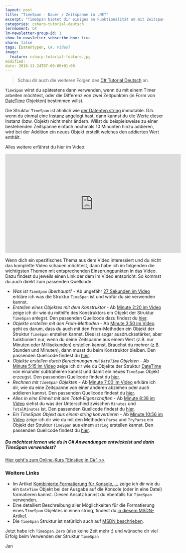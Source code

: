 ```yaml
---
layout: post
title: "TimeSpan - Dauer / Zeitspanne in .NET"
excerpt: "TimeSpan bietet dir einiges an Funktionalität um mit Zeitspannen zu arbeiten. Hier erfährst du was genau."
categories: csharp-tutorial-deutsch
lernmoment: C#
lm-newsletter-group-id: 1
show-lm-newsletter-subscribe-box: true
share: false
tags: [Datentypen, C#, Video]
image:
  feature: csharp-tutorial-feature.jpg
modified:
date: 2016-11-24T07:00:00+01:00
---
```


> Schau dir auch die weiteren Folgen des [C# Tutorial Deutsch](/csharp-tutorial-deutsch/) an.

`TimeSpan` wirst du spätestens dann verwenden, wenn du mit einem Timer arbeiten möchtest, oder die Differenz von zwei Zeitpunkten (in Form von [DateTime](https://youtu.be/Rlu5rPAQQwk) Objekten) bestimmen willst.

Die Struktur `TimeSpan` ist ähnlich wie [der Datentyp string](/csharp-tutorial-deutsch/der-datentyp-string/) immutable. D.h. wenn du einmal eine Instanz angelegt hast, dann kannst du die Werte dieser Instanz (bzw. Objekt) nicht mehr ändern. Willst du beispielsweise zu einer bestehenden Zeitspanne einfach nochmals 10 Minunten hinzu addieren, wird bei der Addition ein neues Objekt erstellt welches den addierten Wert enthält.

Alles weitere erfährst du hier im Video:

<iframe width="560" height="315" src="https://www.youtube-nocookie.com/embed/kkpE-gCe2t4" frameborder="0" allow="encrypted-media" allowfullscreen></iframe>

Wenn dich ein spezifisches Thema aus dem Video interessiert und du nicht das komplette Video schauen möchtest, dann habe ich im folgenden die wichtigsten Themen mit entsprechenden Einsprungpunkten in das Video. Dazu findest du jeweils einen Link der dem Im Video entspricht. So kommst du auch direkt zum passenden Quellcode.

 - *Was ist `TimeSpan` überhaupt?* - Ab ungefähr [27 Sekunden im Video](https://youtu.be/kkpE-gCe2t4?t=27) erkläre ich was die Struktur `TimeSpan` ist und wofür du sie verwenden kannst.
 - *Erstellen eines Objektes mit dem Konstruktor* - Ab [Minute 2:20 im Video](https://youtu.be/kkpE-gCe2t4?t=141) zeige ich dir wie du mithilfe des Konstruktors ein Objekt der Struktur `TimeSpan` anlegst. Den passenden Quellcode dazu findest du [hier](https://gist.github.com/suchja/2e20267ca471c23d9e175a27cd8ec809/50e7a8cbb38d8db155c37fee85a0b56602ee74bc).
 - *Objekte erstellen mit den From-Methoden* - Ab [Minute 3:50 im Video](https://youtu.be/kkpE-gCe2t4?t=230) geht es darum, dass du auch mit den From-Methoden ein Objekt der Struktur `TimeSpan` erstellen kannst. Dies ist sogar ausdrucksstärker, aber funktioniert nur, wenn du deine Zeitspanne aus einem Wert (z.B. nur Minuten oder Millisekunden) erstellen kannst. Brauchst du mehrer (z.B. Stunden und Minuten), dann musst du beim Konstruktor bleiben. Den passenden Quellcode findest du [hier](https://gist.github.com/suchja/2e20267ca471c23d9e175a27cd8ec809/b2c16f0b8bab5670cb517071356130566ae8eaf5).
 - *Objekte erstellen durch Berechnungen mit `DateTime` Objekten* - Ab [Minute 5:15 im Video](https://youtu.be/kkpE-gCe2t4?t=315) zeige ich dir wie du Objekte der Struktur [DateTime]() von einander subtrahieren kannst und damit ein neues `TimeSpan` Objekt erzeugst. Den passenden Quellcode findest du [hier](https://gist.github.com/suchja/2e20267ca471c23d9e175a27cd8ec809/ccb94ac90f2090157558583b70138cc1056b9b9b).
 - *Rechnen mit `TimeSpan` Objekten* - Ab [Minute 7:00 im Video](https://youtu.be/kkpE-gCe2t4?t=421) erkläre ich dir, wie du eine Zeitspanne von einer anderen abziehen oder auch addieren kannst. Den passenden Quellcode findest du [hier](https://gist.github.com/suchja/2e20267ca471c23d9e175a27cd8ec809/d81285434771467458a3cdf0134613e25ebf61a5).
 - *Alles in eine Einheit mit den Total-Eigenschaften* - Ab [Minute 8:38 im Video](https://youtu.be/kkpE-gCe2t4?t=518) siehst du was der Unterschied zwischen `Minutes` und `TotalMinutes` ist. Den passenden Quellcode findest du [hier](https://gist.github.com/suchja/2e20267ca471c23d9e175a27cd8ec809/4093410a6f8ae97f2145048655225583b601f2fe).
 - *Ein TimeSpan Objekt aus einem string konvertieren* - Ab [Minute 10:56 im Video](https://youtu.be/kkpE-gCe2t4?t=657) zeige ich dir wie du mit den Methoden `Parse` und `TryParse` ein Objekt der Struktur `TimeSpan` aus einem `string` erstellen kannst. Den passenden Quellcode findest du [hier](https://gist.github.com/suchja/2e20267ca471c23d9e175a27cd8ec809/abd269b7148b8a4d68c639af927a8d56b1944b64).

<div class="subscribe-notice">
<h5>Du möchtest lernen wie du in C# Anwendungen entwickelst und darin TimeSpan verwendest?</h5>
<a markdown="0" href="https://www.udemy.com/course/einstieg-in-csharp-software-programmieren-wie-ein-profi/?couponCode=CS_95-0320_EXISTING" class="notice-button">Hier geht's zum Online-Kurs "Einstieg in C#" >></a>
</div>

### Weitere Links

 - Im Artikel [Kombinierte Formatierung für Konsole, ...](/csharp-programmieren/kombinierte-formatierung-fuer-konsole-datei/) zeige ich dir wie du ein `DateTime` Objekt bei der Ausgabe auf die Konsole (oder in eine Datei) formatieren kannst. Diesen Ansatz kannst du ebenfalls für `TimeSpan` verwenden.
 - Eine detailiert Beschreibung aller Möglichkeiten für die Formatierung eines `TimeSpan` Objektes in einen string, findest du [in diesem MSDN-Artikel](https://msdn.microsoft.com/de-de/library/ee372287(v=vs.110).aspx).
 - Die `TimeSpan` Struktur ist natürlich auch auf [MSDN beschrieben](https://msdn.microsoft.com/de-de/library/system.timespan(v=vs.110).aspx).

Jetzt habe ich `TimeSpan.Zero` (also keine Zeit mehr ;) und wünsche dir viel Erfolg beim Verwenden der Struktur `TimeSpan`

Jan

